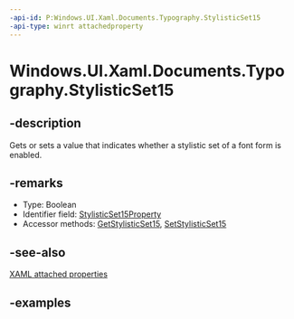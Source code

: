 ```yaml
---
-api-id: P:Windows.UI.Xaml.Documents.Typography.StylisticSet15
-api-type: winrt attachedproperty
---
```


# Windows.UI.Xaml.Documents.Typography.StylisticSet15

<!--
see GetStylisticSet15, and SetStylisticSet15
-->

## -description

Gets or sets a value that indicates whether a stylistic set of a font form is enabled.

## -remarks

<ul><li>Type: Boolean</li><li>Identifier field: <a href="/uwp/api/windows.ui.xaml.documents.typography.stylisticset15property">StylisticSet15Property</a></li><li>Accessor methods: <a href="/uwp/api/windows.ui.xaml.documents.typography.getstylisticset15">GetStylisticSet15</a>, <a href="/uwp/api/windows.ui.xaml.documents.typography.setstylisticset15">SetStylisticSet15</a></li></ul>

## -see-also

[XAML attached properties](/windows/uwp/xaml-platform/attached-properties-overview)

## -examples


